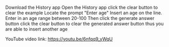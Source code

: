 Download the History app
Open the History app
click the clear button to clear the example
Locate the prompt "Enter age"
Insert an age on the line.
Enter in an age range between 20-100
Then click the generate answer button
click the clear button to clear the generated answer button 
thus you are able to insert another age

YouTube video link: https://youtu.be/6nfqq9_yWqU

